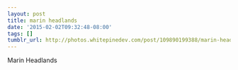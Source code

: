 ```yaml
---
layout: post
title: marin headlands
date: '2015-02-02T09:32:48-08:00'
tags: []
tumblr_url: http://photos.whitepinedev.com/post/109890199388/marin-headlands
---
```

Marin Headlands
